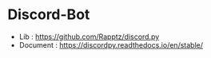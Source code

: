 # Discord-Bot
* Lib : https://github.com/Rapptz/discord.py
* Document : https://discordpy.readthedocs.io/en/stable/
